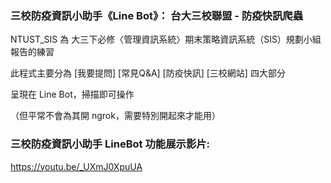 ### 三校防疫資訊小助手《Line Bot》： 台大三校聯盟 - 防疫快訊爬蟲

NTUST_SIS 為 大三下必修〈管理資訊系統〉期末策略資訊系統（SIS）規劃小組報告的練習

此程式主要分為 [我要提問] [常見Q&A] [防疫快訊] [三校網站] 四大部分

呈現在 Line Bot，掃描即可操作

（但平常不會為其開 ngrok，需要特別開起來才能用）

### 三校防疫資訊小助手 LineBot 功能展示影片:
https://youtu.be/_UXmJ0XpuUA
